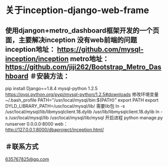 关于inception-django-web-frame
====
使用djangon+metro_dashboard框架开发的一个页面，主要解决inception 没有web前端的问题
inception地址： https://github.com/mysql-inception/inception
metro地址： https://github.com/jiji262/Bootstrap_Metro_Dashboard
＃安装方法：
-----
pip install Django==1.8.4
mysql-python 1.2.5
https://pypi.python.org/pypi/mysql-python/1.2.5#downloads
修改环境变量~/.bash_profile
PATH="/usr/local/mysql/bin:${PATH}"
export PATH
export DYLD_LIBRARY_PATH=/usr/local/mysql/lib/
需要lib包
ln -s /usr/local/mysql/lib/libmysqlclient.18.dylib /usr/lib/libmysqlclient.18.dylib
ln -s /usr/local/mysql/lib /usr/local/mysql/lib/mysql
开启进程
python manage.py runserver 0.0.0.0:8000
web：
http://127.0.0.1:8000/dbaproject/inception.html/


＃联系方式
----
635767825@qq.com


